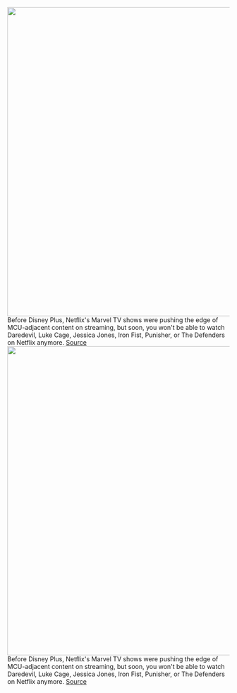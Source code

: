 <img src='https://cdn.vox-cdn.com/thumbor/s-bwM7YWJRKRH_b8H4rNjcY3yPY=/0x0:3000x2001/1200x800/filters:focal(1260x761:1740x1241)/cdn.vox-cdn.com/uploads/chorus_image/image/70498805/002_GT_103_Unit_05488R4.0.jpg' width='700px' /><br/>
Before Disney Plus, Netflix's Marvel TV shows were pushing the edge of MCU-adjacent content on streaming, but soon, you won't be able to watch Daredevil, Luke Cage, Jessica Jones, Iron Fist, Punisher, or The Defenders on Netflix anymore.
<a href='https://www.theverge.com/2022/2/11/22929364/netflix-disney-daredevil-iron-fist-luke-cage-jessica-jones-punisher-marvel'> Source <a/><img src='https://cdn.vox-cdn.com/thumbor/s-bwM7YWJRKRH_b8H4rNjcY3yPY=/0x0:3000x2001/1200x800/filters:focal(1260x761:1740x1241)/cdn.vox-cdn.com/uploads/chorus_image/image/70498805/002_GT_103_Unit_05488R4.0.jpg' width='700px' /><br/>
Before Disney Plus, Netflix's Marvel TV shows were pushing the edge of MCU-adjacent content on streaming, but soon, you won't be able to watch Daredevil, Luke Cage, Jessica Jones, Iron Fist, Punisher, or The Defenders on Netflix anymore.
<a href='https://www.theverge.com/2022/2/11/22929364/netflix-disney-daredevil-iron-fist-luke-cage-jessica-jones-punisher-marvel'> Source <a/>